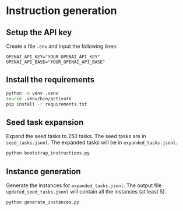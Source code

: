 # Instruction generation

## Setup the API key

Create a file `.env` and input the following lines:

```
OPENAI_API_KEY="YOUR_OPENAI_API_KEY"
OPENAI_API_BASE="YOUR_OPENAI_API_BASE"
```

## Install the requirements

```bash
python -m venv .venv
source .venv/bin/activate
pip install -r requirements.txt
```

## Seed task expansion

Expand the seed tasks to 250 tasks. The seed tasks are in `seed_tasks.jsonl`. The expanded tasks will be in `expanded_tasks.jsonl`.

```bash
python bootstrap_instructions.py
```

## Instance generation

Generate the instances for `expanded_tasks.jsonl`. The output file `updated_seed_tasks.jsonl` will contain all the instances (at least 5).

```bash
python generate_instances.py
```
